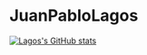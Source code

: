 # JuanPabloLagos

[![Lagos's GitHub stats](https://github-readme-stats.vercel.app/api?username=Tradocks)](https://github.com/Tradocks/github-readme-stats)
